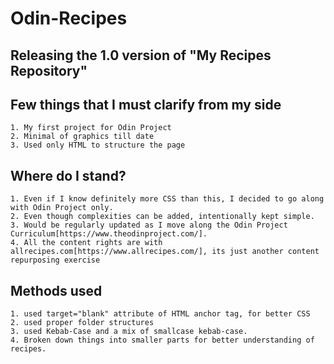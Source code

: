 # Odin-Recipes
## Releasing the 1.0 version of "My Recipes Repository" 
## Few things that I must clarify from my side
    1. My first project for Odin Project
    2. Minimal of graphics till date
    3. Used only HTML to structure the page
## Where do I stand?
    1. Even if I know definitely more CSS than this, I decided to go along with Odin Project only.
    2. Even though complexities can be added, intentionally kept simple.
    3. Would be regularly updated as I move along the Odin Project Curriculum[https://www.theodinproject.com/].
    4. All the content rights are with allrecipes.com[https://www.allrecipes.com/], its just another content repurposing exercise
## Methods used
    1. used target="blank" attribute of HTML anchor tag, for better CSS
    2. used proper folder structures
    3. used Kebab-Case and a mix of smallcase kebab-case.
    4. Broken down things into smaller parts for better understanding of recipes.
